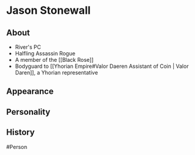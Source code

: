 # Jason Stonewall
## About
- River's PC
- Halfling Assassin Rogue
- A member of the [[Black Rose]]
- Bodyguard to [[Yhorian Empire#Valor Daeren Assistant of Coin | Valor Daren]], a Yhorian representative

## Appearance


## Personality


## History


#Person 